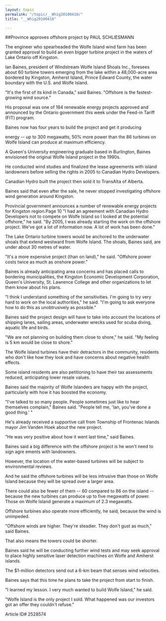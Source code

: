 ```yaml
---
layout: topic
permalink: "/topic/__Whig20100410/"
title: "__Whig20100410"

---
```


##Province approves offshore project
by PAUL SCHLIESMANN

<div class="column2">

The engineer who spearheaded the Wolfe Island wind farm has been granted approval to build an even bigger turbine project in the waters of Lake Ontario off Kingston.

Ian Baines, president of Windstream Wolfe Island Shoals Inc., foresees about 60 turbine towers emerging from the lake within a 48,000-acre area bordered by Kingston, Amherst Island, Prince Edward County, the water boundary with the U.S. and Wolfe Island.

"It's the first of its kind in Canada," said Baines. "Offshore is the fastest-growing wind source."

His proposal was one of 184 renewable energy projects approved and announced by the Ontario government this week under the Feed-in Tariff (FIT) program.

Baines now has four years to build the project and get it producing

energy -- up to 300 megawatts, 50% more power than the 86 turbines on Wolfe Island can produce at maximum efficiency.

A Queen's University engineering graduate based in Burlington, Baines envisioned the original Wolfe Island project in the 1990s.

He conducted wind studies and finalized the lease agreements with island landowners before selling the rights in 2005 to Canadian Hydro Developers.

Canadian Hydro built the project then sold it to TransAlta of Alberta.

Baines said that even after the sale, he never stopped investigating offshore wind generation around Kingston.

Provincial government announces a number of renewable energy projects for Kingston region.Page 10 "I had an agreement with Canadian Hydro Developers not to compete on Wolfe Island so I looked at the potential offshore," he said. "By 2005, I was already starting the work on the offshore project. We've got a lot of information now. A lot of work has been done."

The Lake Ontario turbine towers would be anchored to the underwater shoals that extend westward from Wolfe Island. The shoals, Baines said, are under about 30 metres of water.

"It's a more expensive project (than on land)," he said. "Offshore power costs twice as much as onshore power."

Baines is already anticipating area concerns and has placed calls to bordering municipalities, the Kingston Economic Development Corporation, Queen's University, St. Lawrence College and other organizations to let them know about his plans.

"I think I understand something of the sensitivities. I'm going to try very hard to work on the local authorities," he said. "I'm going to ask everyone how to do this as unobtrusively as possible."

Baines said the project design will have to take into account the locations of shipping lanes, sailing areas, underwater wrecks used for scuba diving, aquatic life and birds.

"We are not planning on building them close to shore," he said. "My feeling is 5 km would be close to shore."

The Wolfe Island turbines have their detractors in the community, residents who don't like how they look and have concerns about negative health effects.

Some island residents are also petitioning to have their tax assessments reduced, anticipating lower resale values.

Baines said the majority of Wolfe Islanders are happy with the project, particularly with how it has boosted the economy.

"I've talked to so many people. People sometimes just like to hear themselves complain," Baines said. "People tell me, 'Ian, you've done a good thing.' "

He's already received a supportive call from Township of Frontenac Islands mayor Jim Vanden Hoek about the new project.

"He was very positive about how it went last time," said Baines.

Baines said a big difference with the offshore project is he won't need to sign agre ements with landowners.

However, the location of the water-based turbines will be subject to environmental reviews.

And he said the offshore turbines will be less intrusive than those on Wolfe Island because they will be spread over a larger area.

There could also be fewer of them -- 60 compared to 86 on the island -- because the new turbines can produce up to five megawatts of power. Those on Wolfe Island generate a maximum of 2.3 megawatts.

Offshore turbines also operate more efficiently, he said, because the wind is unimpeded.

"Offshore winds are higher. They're steadier. They don't gust as much," said Baines.

That also means the towers could be shorter.

Baines said he will be conducting further wind tests and may seek approval to place highly sensitive laser detection machines on Wolfe and Amherst islands.

The $1-million detectors send out a 6-km beam that senses wind velocities.

Baines says that this time he plans to take the project from start to finish.

"I learned my lesson. I very much wanted to build Wolfe Island," he said.

"Wolfe Island is the only project I sold. What happened was our investors got an offer they couldn't refuse."

</div>

Article ID# 2528574
